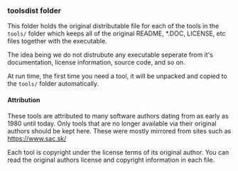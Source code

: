 ### toolsdist folder

This folder holds the original distributable file for each of the tools in the 
`tools/` folder which keeps all of the original README, *.DOC, LICENSE, etc files
together with the executable.

The idea being we do not distrubute any executable seperate from it's
documentation, license information, source code, and so on.

At run time, the first time you need a tool, it will be unpacked and copied
to the `tools/` folder automatically.

#### Attribution

These tools are attributed to many software authors dating from as early as 1980
until today. Only tools that are no longer available via their original authors
should be kept here. These were mostly mirrored from sites such as https://www.sac.sk/

Each tool is copyright under the license terms of its original author. You can read
the original authors license and copyright information in each file.

